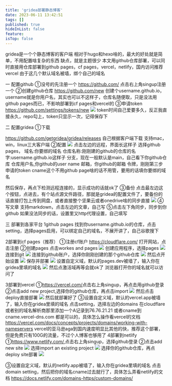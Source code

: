 ```yaml
---
title: 'gridea部署静态博客'
date: 2023-06-11 13:42:51
tags: []
published: true
hideInList: false
feature: 
isTop: false
---
```

gridea是一个个静态博客的客户端
相对于hugo和hexo啥的，最大的好处就是简单，不用配置啥复杂的东西
缺点，就是主题很少
本文用github仓库部署，可以同时直接用仓库部署到github pages，cf pages，vercel，netlify，国内访问推荐vercel
由于这几个默认域名被墙，绑个自己的域名

一   配置github
①没号的先注册一个
<https://github.com/>
点击右上角singup注册一个
②创建github仓库
<https://github.com/new>
创建个username.github.io，username就是你用户名，其实也可以不这样子，仓库名随便取，只是没法用github pages而已，不影响部署到cf pages和vercel的
③申请token
<https://github.com/settings/tokens/new>
![](https://s3.qklg.net/img/202310241343036.png)
token时间自己爱要多久，反正我直接永久，repo勾上，token只显示一次，记得保存下

二 配置gridea
①下载

<https://github.com/getgridea/gridea/releases>
自己根据客户端下载
支持mac，win，linux三大客户端
②配置
![](https://s3.qklg.net/img/202310241343860.png)
点击左边的远程，界面长这样子
选择github pages，
域名:你要绑的域名
仓库名称:刚刚建的github的仓库的名字:username.github.io这样子
分支，现在一般默认是main，自己看下你github仓库
仓库用户名,你github的user name
邮箱，你github的邮箱
令牌，刚刚第三步申请的token
cname这个不用github page啥的话不用管，要用的话填你要绑的域名

然后保存，再点下检测远程连接的，显示成功的话就ok了
③备份
点击最左边这个按钮，点进去，有个站点源文件路径，那就是gridea的配置文件了，要备份的话直接打包上传到网盘，或者直接整个坚果云或者onedrive啥的同步直接
![](https://s3.qklg.net/img/202310241343543.png)
④写文章
支持markdown，点击左边的文章，自己写
⑤点击左下角同步，同步到你github
如果没法同步的话，设置里又http代理设置，自己填写

三 部署到各家平台
1github pages
找到你username.github.io的仓库，点击setting，选择pages启用，可以绑定自己的域名，不展开讲了，自己谷歌搜下

2部署到cf pages（推荐）
①注册cf账户
<https://cloudflare.com/> 打开网站，点击注册
②创建pages
点击workes and pages
![](https://s3.qklg.net/img/202310241343855.png)
创建应用程序，选择pages
![](https://s3.qklg.net/img/202310241344413.png)
连接到git
![](https://s3.qklg.net/img/202310241344348.png)
连接到github账户，选择你刚刚创建的那个github仓库
![](https://s3.qklg.net/img/202310241344500.png)
然后点开始设置
![](https://s3.qklg.net/img/202310241344990.png)
保存并部署
![](https://s3.qklg.net/img/202310241344798.png)
设置自定义域，默认的pages.dev被墙了，输入你在gridea里填的域名
![](https://s3.qklg.net/img/202310241344995.png)
然后点激活域再等会就ok了
浏览器打开你的域名就可以访问了


3部署到vercel
①<https://vercel.com/>点击右上角singup，再点击用github登录
②点击add new project,选择你的github仓库，再点击import
![](https://s3.qklg.net/img/202310241345297.png)
然后点击deploy直接部署
![](https://s3.qklg.net/img/202310241345082.png)
然后就部署好了
③设置自定义域，默认的vercel.app被墙了，输入你在gridea里填的域名
点击setting，选择左边的domains
在cloudflare或者别的域名解析商那里添加一个A记录到76.76.21.21
或者cname到cname.vercel-dns.com
都是可以的，具体怎么操作看vercel的文档
<https://vercel.com/docs/concepts/projects/domains/working-with-nameservers>
vercel的亚马逊aga到国内速度明显比其他的快，推荐这个部署，但是免费只有100G的流量，不过个人博客也够用了
4部署到netlify
①<https://www.netlify.com/>,点击右上角singup，选择github登录
②点击add new site
![](https://s3.qklg.net/img/202310241345834.png)
选择import an existing project
![](https://s3.qklg.net/img/202310241345347.png)
选择你的github仓库，再点deploy site部署
![](https://s3.qklg.net/img/202310241345481.png)

③设置自定义域，默认的netlify.app被墙了，输入你在gridea里填的域名
点击domain setting，然后把你的域名cname过去就行了，具体怎么弄看netlify的文档
<https://docs.netlify.com/domains-https/custom-domains/>


